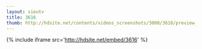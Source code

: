 ```yaml
---
layout: sieutv
title: 3616
thumb: http://hdsite.net/contents/videos_screenshots/3000/3616/preview_360p.mp4.jpg
---
```

{% include iframe src='http://hdsite.net/embed/3616' %}
 
